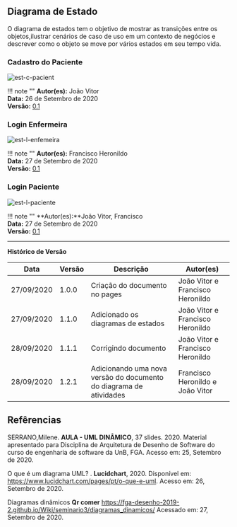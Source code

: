 ## Diagrama de Estado

O diagrama de estados tem o objetivo de mostrar as transições entre os objetos,ilustrar cenários de caso de uso em um contexto de negócios e descrever como o objeto se move por vários estados em seu tempo vida.

### Cadastro do Paciente

![est-c-pacient](https://imgur.com/Id1AYXC.png)

!!! note ""
    **Autor(es):** João Vitor</br>
    **Data:** 26 de Setembro de 2020 </br>
    **Versão:** [0.1](https://unbbr-my.sharepoint.com/:i:/g/personal/160006210_aluno_unb_br/Ec0OsVH-Y9hGgETFiIHOCAkBUvSkiUUD8VsIAXwgxi-T0A?e=RtHODI)

### Login Enfermeira

![est-l-enfemeira](https://imgur.com/cGLodJj.png)

!!! note ""
    **Autor(es):** Francisco Heronildo </br>
    **Data:** 27 de Setembro de 2020 </br>
    **Versão:** [0.1](https://unbbr-my.sharepoint.com/:i:/g/personal/160006210_aluno_unb_br/EfoeHNSa9oBGsCK0p0qaikoBvv-Ariy8Kg394D-c7zjlQA?e=Q5dnj2)

### Login Paciente

![est-l-paciente](https://imgur.com/HUqptQl.png)

!!! note ""
    **Autor(es):**João Vitor, Francisco</br>
    **Data:** 27 de Setembro de 2020 </br>
    **Versão:** [0.1](hhttps://unbbr-my.sharepoint.com/:i:/g/personal/160006210_aluno_unb_br/EfoeHNSa9oBGsCK0p0qaikoBvv-Ariy8Kg394D-c7zjlQA?e=q78RDl)


---

**Histórico de Versão**

| Data | Versão | Descrição | Autor(es) |
| --- | --- | --- | --- |
| 27/09/2020 | 1.0.0 | Criação do documento no pages |  João Vitor e Francisco Heronildo  |
| 27/09/2020 | 1.1.0 | Adicionado os diagramas de estados | João Vitor e Francisco Heronildo |
| 28/09/2020 | 1.1.1 | Corrigindo documento | João Vitor e Francisco Heronildo |
| 28/09/2020 | 1.2.1 | Adicionando uma nova versão do documento do diagrama de atividades | Francisco Heronildo e João Vitor |

## Refêrencias

SERRANO,Milene. **AULA - UML DINÂMICO**,  37 slides. 2020. Material apresentado para Disciplina de Arquitetura de Desenho de Software do curso de engenharia de software da UnB, FGA. Acesso em: 25, Setembro de 2020.

O que é um diagrama UML? . **Lucidchart**, 2020. Disponível em: <https://www.lucidchart.com/pages/pt/o-que-e-uml>. Acesso em: 26, Setembro de 2020.

Diagramas dinâmicos **Qr comer** <https://fga-desenho-2019-2.github.io/Wiki/seminario3/diagramas_dinamicos/> Acessado em: 27, Setembro de 2020.
